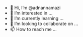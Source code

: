 - 👋 Hi, I’m @adnannamazi
- 👀 I’m interested in ...
- 🌱 I’m currently learning ...
- 💞️ I’m looking to collaborate on ...
- 📫 How to reach me ...

<!---
adnannamazi/adnannamazi is a ✨ special ✨ repository because its `README.md` (this file) appears on your GitHub profile.
You can click the Preview link to take a look at your changes.
--->
